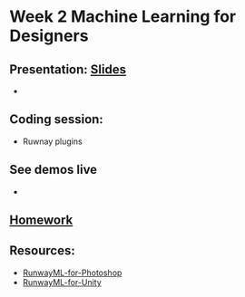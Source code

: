 # Week 2 Machine Learning for Designers

## Presentation: [Slides]()
- 

## Coding session:
- Ruwnay plugins

## See demos live
- 

## [Homework]()

## Resources:
- [RunwayML-for-Photoshop](https://github.com/runwayml/RunwayML-for-Photoshop)
- [RunwayML-for-Unity](https://github.com/runwayml/RunwayML-for-Unity)
